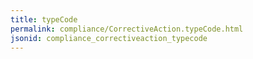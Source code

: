 ```yaml
---
title: typeCode
permalink: compliance/CorrectiveAction.typeCode.html
jsonid: compliance_correctiveaction_typecode
---
```

